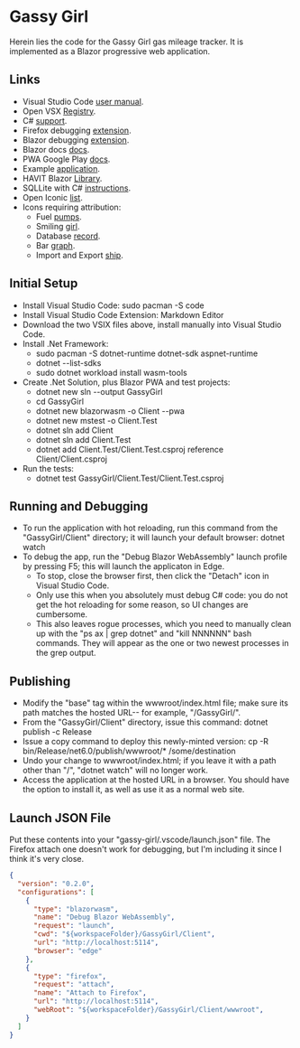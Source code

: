 # Gassy Girl

Herein lies the code for the Gassy Girl gas mileage tracker. It is implemented as a Blazor progressive web application.

## Links

* Visual Studio Code [user manual](https://code.visualstudio.com/docs).
* Open VSX [Registry](https://open-vsx.org).
* C# [support](https://marketplace.visualstudio.com/items?itemName=ms-dotnettools.csharp).
* Firefox debugging [extension](https://marketplace.visualstudio.com/items?itemName=firefox-devtools.vscode-firefox-debug).
* Blazor debugging [extension](https://marketplace.visualstudio.com/items?itemName=ms-dotnettools.blazorwasm-companion).
* Blazor docs [docs](https://docs.microsoft.com/en-us/aspnet/core/blazor/?view=aspnetcore-6.0).
* PWA Google Play [docs](https://developers.google.com/codelabs/pwa-in-play).
* Example [application](https://github.com/dotnet/blazor-samples/tree/main/6.0/BlazorSample_WebAssembly).
* HAVIT Blazor [Library](https://havit.blazor.eu).
* SQLLite with C# [instructions](https://zetcode.com/csharp/sqlite/).
* Open Iconic [list](https://useiconic.com/open#icons).
* Icons requiring attribution:
  * Fuel [pumps](https://www.iconfinder.com/icons/4059754/and_architecture_fuel_gas_gasoline_pump_station_icon).
  * Smiling [girl](https://www.iconfinder.com/icons/2903220/girl_smiley_icon).
  * Database [record](https://www.iconfinder.com/search?q=data&price=free).
  * Bar [graph](https://www.iconfinder.com/search?q=graph&price=free).
  * Import and Export [ship](https://www.iconfinder.com/search?q=export&price=free).

## Initial Setup

* Install Visual Studio Code: sudo pacman -S code
* Install Visual Studio Code Extension: Markdown Editor
* Download the two VSIX files above, install manually into Visual Studio Code.
* Install .Net Framework:
  * sudo pacman -S dotnet-runtime dotnet-sdk aspnet-runtime
  * dotnet --list-sdks
  * sudo dotnet workload install wasm-tools
* Create .Net Solution, plus Blazor PWA and test projects:
  * dotnet new sln --output GassyGirl
  * cd GassyGirl
  * dotnet new blazorwasm -o Client --pwa
  * dotnet new mstest -o Client.Test
  * dotnet sln add Client
  * dotnet sln add Client.Test
  * dotnet add Client.Test/Client.Test.csproj reference Client/Client.csproj
* Run the tests:
  * dotnet test GassyGirl/Client.Test/Client.Test.csproj

## Running and Debugging

* To run the application with hot reloading, run this command from the "GassyGirl/Client" directory; it will launch your default browser: dotnet watch
* To debug the app, run the "Debug Blazor WebAssembly" launch profile by pressing F5; this will launch the applicaton in Edge.
  * To stop, close the browser first, then click the "Detach" icon in Visual Studio Code.
  * Only use this when you absolutely must debug C# code: you do not get the hot reloading for some reason, so UI changes are cumbersome.
  * This also leaves rogue processes, which you need to manually clean up with the "ps ax | grep dotnet" and "kill NNNNNN" bash commands. They will appear as the one or two newest processes in the grep output.

## Publishing
* Modify the "base" tag within the wwwroot/index.html file; make sure its path matches the hosted URL-- for example, "/GassyGirl/".
* From the "GassyGirl/Client" directory, issue this command: dotnet publish -c Release
* Issue a copy command to deploy this newly-minted version: cp -R bin/Release/net6.0/publish/wwwroot/* /some/destination
* Undo your change to wwwroot/index.html; if you leave it with a path other than "/", "dotnet watch" will no longer work.
* Access the application at the hosted URL in a browser. You should have the option to install it, as well as use it as a normal web site.

## Launch JSON File

Put these contents into your "gassy-girl/.vscode/launch.json" file. The Firefox attach one doesn't work for debugging, but I'm including it since I think it's very close.

```json
{
  "version": "0.2.0",
  "configurations": [
    {
      "type": "blazorwasm",
      "name": "Debug Blazor WebAssembly",
      "request": "launch",
      "cwd": "${workspaceFolder}/GassyGirl/Client",
      "url": "http://localhost:5114",
      "browser": "edge"
    },
    {
      "type": "firefox",
      "request": "attach",
      "name": "Attach to Firefox",
      "url": "http://localhost:5114",
      "webRoot": "${workspaceFolder}/GassyGirl/Client/wwwroot",
    }
  ]
}
```
